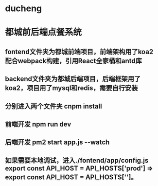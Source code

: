 # ducheng
# 都城前后端点餐系统
## fontend文件夹为都城前端项目，前端架构用了koa2配合webpack构建，引用React全家桶和antd库
## backend文件夹为都城后端项目，后端框架用了koa2，项目用了mysql和redis，需要自行安装
## 分别进入两个文件夹 cnpm install
## 前端开发 npm run dev
## 后端开发 pm2 start app.js --watch
## 如果需要本地调试，进入./fontend/app/config.js export const API_HOST = API_HOSTS['prod'] => export const API_HOST = API_HOSTS['']。
